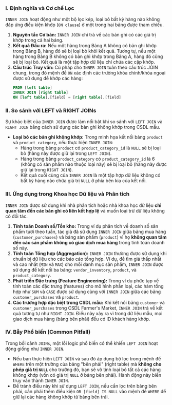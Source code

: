 ### I. Định nghĩa và Cơ chế Lọc

`INNER JOIN` hoạt động như một bộ lọc kép, loại bỏ bất kỳ hàng nào không đáp ứng điều kiện khớp (`ON clause`) ở một trong hai bảng được tham chiếu.

1.  **Nguyên tắc Cơ bản:** `INNER JOIN` chỉ trả về các bản ghi có các giá trị khớp trong cả hai bảng.
2.  **Kết quả Đầu ra:** Nếu một hàng trong Bảng A không có bản ghi khớp trong Bảng B, hàng đó sẽ bị loại bỏ khỏi kết quả. Tương tự, nếu một hàng trong Bảng B không có bản ghi khớp trong Bảng A, hàng đó cũng sẽ bị loại bỏ. Kết quả là một tập hợp dữ liệu chỉ chứa các cặp khớp.
3.  **Cấu trúc Truy vấn:** Cú pháp cho `INNER JOIN` tuân theo cấu trúc JOIN chung, trong đó mệnh đề `ON` xác định các trường khóa chính/khóa ngoại được sử dụng để khớp các hàng:
    ```sql
    FROM [left table]
    INNER JOIN [right table]
    ON [left table].[field] = [right table].[field]
    ```

### II. So sánh với LEFT và RIGHT JOINs

Sự khác biệt của `INNER JOIN` được làm nổi bật khi so sánh với `LEFT JOIN` và `RIGHT JOIN` bằng cách sử dụng các bản ghi không khớp trong CSDL mẫu.

*   **Loại bỏ các bản ghi không khớp:** Trong minh họa kết nối bảng `product` và `product_category`, nếu thực hiện `INNER JOIN`:
    *   Hàng trong bảng `product` có `product_category_id` là `NULL` sẽ bị loại bỏ (hàng này được giữ lại trong `LEFT JOIN`).
    *   Hàng trong bảng `product_category` có `product_category_id` là 6 (không có sản phẩm nào thuộc loại này) sẽ bị loại bỏ (hàng này được giữ lại trong `RIGHT JOIN`).
    *   Kết quả cuối cùng của `INNER JOIN` là một tập hợp dữ liệu không có bất kỳ hàng nào chứa giá trị `NULL` ở phía bên kia của kết nối.

### III. Ứng dụng trong Khoa học Dữ liệu và Phân tích

`INNER JOIN` được sử dụng khi nhà phân tích hoặc nhà khoa học dữ liệu **chỉ quan tâm đến các bản ghi có liên kết hợp lệ** và muốn loại trừ dữ liệu không có đối tác.

1.  **Tính toán Doanh số/Tồn kho:** Trong ví dụ phân tích về doanh số sản phẩm tươi theo tuần, tác giả đã sử dụng `INNER JOIN` giữa bảng mua hàng (`customer_purchases`) và bảng sản phẩm (`product`) vì họ **không quan tâm đến các sản phẩm không có giao dịch mua hàng** trong tính toán doanh số này.
2.  **Tính toán Tổng hợp (Aggregation):** `INNER JOIN` thường được sử dụng khi chuẩn bị dữ liệu cho các báo cáo tổng hợp. Ví dụ, để tìm giá thấp nhất và cao nhất (`MIN` và `MAX`) cho mỗi danh mục sản phẩm, `INNER JOIN` được sử dụng để kết nối ba bảng: `vendor_inventory`, `product`, và `product_category`.
3.  **Phát triển Đặc trưng (Feature Engineering):** Trong ví dụ phức tạp về tính toán các đặc trưng (features) cho mô hình phân loại, các hàm tổng hợp như `SUM` và `CASE` được sử dụng cùng với `INNER JOIN` giữa các bảng `customer_purchases` và `product`.
4.  **Các trường hợp đặc biệt trong CSDL mẫu:** Khi kết nối bảng `customer` và `customer_purchases` trong CSDL Farmer's Market, `INNER JOIN` trả về kết quả tương tự như `RIGHT JOIN`. Điều này xảy ra vì trong dữ liệu mẫu, mọi giao dịch mua hàng (bảng bên phải) đều có ID khách hàng khớp.

### IV. Bẫy Phổ biến (Common Pitfall)

Trong bối cảnh `JOINs`, một lỗi logic phổ biến có thể khiến `LEFT JOIN` hoạt động giống như `INNER JOIN`.

*   Nếu bạn thực hiện `LEFT JOIN` và sau đó áp dụng bộ lọc trong mệnh đề `WHERE` trên một trường của bảng "bên phải" (right table) mà **không cho phép giá trị `NULL`** cho trường đó, bạn sẽ vô tình loại bỏ tất cả các hàng không khớp (vốn có giá trị `NULL` ở bảng bên phải). Hành động này biến truy vấn thành `INNER JOIN`.
*   Để tránh điều này khi sử dụng `LEFT JOIN`, nếu cần lọc trên bảng bên phải, cần phải thêm điều kiện `OR [field] IS NULL` vào mệnh đề `WHERE` để giữ lại các hàng không khớp từ bảng bên trái.